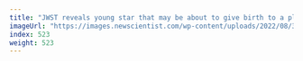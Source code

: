 ```yaml
---
title: "JWST reveals young star that may be about to give birth to a planet"
imageUrl: "https://images.newscientist.com/wp-content/uploads/2022/08/30120808/SEI_121215872.jpg?width=600"
index: 523
weight: 523
---
```

